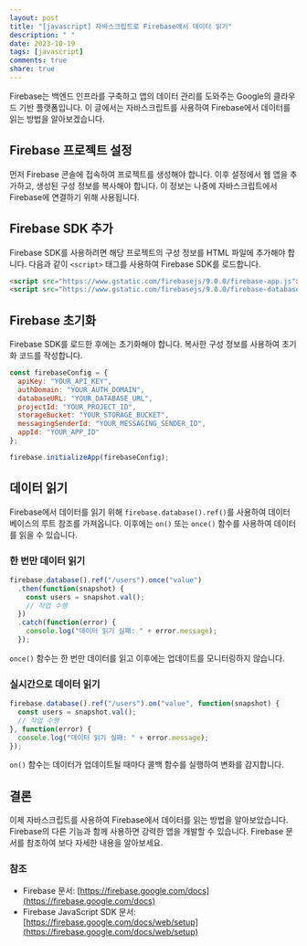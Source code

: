 ```yaml
---
layout: post
title: "[javascript] 자바스크립트로 Firebase에서 데이터 읽기"
description: " "
date: 2023-10-19
tags: [javascript]
comments: true
share: true
---
```


Firebase는 백엔드 인프라를 구축하고 앱의 데이터 관리를 도와주는 Google의 클라우드 기반 플랫폼입니다. 이 글에서는 자바스크립트를 사용하여 Firebase에서 데이터를 읽는 방법을 알아보겠습니다.

## Firebase 프로젝트 설정

먼저 Firebase 콘솔에 접속하여 프로젝트를 생성해야 합니다. 이후 설정에서 웹 앱을 추가하고, 생성된 구성 정보를 복사해야 합니다. 이 정보는 나중에 자바스크립트에서 Firebase에 연결하기 위해 사용됩니다.

## Firebase SDK 추가

Firebase SDK를 사용하려면 해당 프로젝트의 구성 정보를 HTML 파일에 추가해야 합니다. 다음과 같이 `<script>` 태그를 사용하여 Firebase SDK를 로드합니다.

```html
<script src="https://www.gstatic.com/firebasejs/9.0.0/firebase-app.js"></script>
<script src="https://www.gstatic.com/firebasejs/9.0.0/firebase-database.js"></script>
```

## Firebase 초기화

Firebase SDK를 로드한 후에는 초기화해야 합니다. 복사한 구성 정보를 사용하여 초기화 코드를 작성합니다.

```javascript
const firebaseConfig = {
  apiKey: "YOUR_API_KEY",
  authDomain: "YOUR_AUTH_DOMAIN",
  databaseURL: "YOUR_DATABASE_URL",
  projectId: "YOUR_PROJECT_ID",
  storageBucket: "YOUR_STORAGE_BUCKET",
  messagingSenderId: "YOUR_MESSAGING_SENDER_ID",
  appId: "YOUR_APP_ID"
};

firebase.initializeApp(firebaseConfig);
```

## 데이터 읽기

Firebase에서 데이터를 읽기 위해 `firebase.database().ref()`를 사용하여 데이터베이스의 루트 참조를 가져옵니다. 이후에는 `on()` 또는 `once()` 함수를 사용하여 데이터를 읽을 수 있습니다.

### 한 번만 데이터 읽기

```javascript
firebase.database().ref("/users").once("value")
  .then(function(snapshot) {
    const users = snapshot.val();
    // 작업 수행
  })
  .catch(function(error) {
    console.log("데이터 읽기 실패: " + error.message);
  });
```

`once()` 함수는 한 번만 데이터를 읽고 이후에는 업데이트를 모니터링하지 않습니다.

### 실시간으로 데이터 읽기

```javascript
firebase.database().ref("/users").on("value", function(snapshot) {
  const users = snapshot.val();
  // 작업 수행
}, function(error) {
  console.log("데이터 읽기 실패: " + error.message);
});
```

`on()` 함수는 데이터가 업데이트될 때마다 콜백 함수를 실행하여 변화를 감지합니다.

## 결론

이제 자바스크립트를 사용하여 Firebase에서 데이터를 읽는 방법을 알아보았습니다. Firebase의 다른 기능과 함께 사용하면 강력한 앱을 개발할 수 있습니다. Firebase 문서를 참조하여 보다 자세한 내용을 알아보세요.

### 참조

- Firebase 문서: [https://firebase.google.com/docs](https://firebase.google.com/docs)
- Firebase JavaScript SDK 문서: [https://firebase.google.com/docs/web/setup](https://firebase.google.com/docs/web/setup)